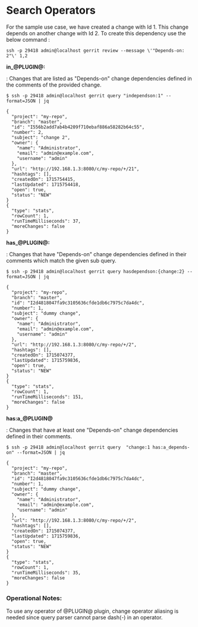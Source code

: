Search Operators
================


For the sample use case, we have created a change with Id 1. This change depends on another change with Id 2.
To create this dependency use the below command :
```
ssh -p 29418 admin@localhost gerrit review --message \'"Depends-on: 2"\' 1,2
```


**in_@PLUGIN@:<change>**

: Changes that are listed as "Depends-on" change dependencies defined in the comments of the provided change.

```
$ ssh -p 29418 admin@localhost gerrit query "independson:1" --format=JSON | jq

{
  "project": "my-repo",
  "branch": "master",
  "id": "I556b2add7ab4b4209f710ebaf886a58282b64c55",
  "number": 2,
  "subject": "change 2",
  "owner": {
    "name": "Administrator",
    "email": "admin@example.com",
    "username": "admin"
  },
  "url": "http://192.168.1.3:8080/c/my-repo/+/21",
  "hashtags": [],
  "createdOn": 1715754415,
  "lastUpdated": 1715754418,
  "open": true,
  "status": "NEW"
}
{
  "type": "stats",
  "rowCount": 1,
  "runTimeMilliseconds": 37,
  "moreChanges": false
}
```

**has_@PLUGIN@:<query>**

: Changes that have "Depends-on" change dependencies defined in their comments which match the given sub query.

```
$ ssh -p 29418 admin@localhost gerrit query hasdependson:{change:2} --format=JSON | jq

{
  "project": "my-repo",
  "branch": "master",
  "id": "I2d4818047fa9c3105636cfde1db6c7975c7da4dc",
  "number": 1,
  "subject": "dummy change",
  "owner": {
    "name": "Administrator",
    "email": "admin@example.com",
    "username": "admin"
  },
  "url": "http://192.168.1.3:8080/c/my-repo/+/2",
  "hashtags": [],
  "createdOn": 1715074377,
  "lastUpdated": 1715759836,
  "open": true,
  "status": "NEW"
}
{
  "type": "stats",
  "rowCount": 1,
  "runTimeMilliseconds": 151,
  "moreChanges": false
}
```

**has:a_@PLUGIN@**

: Changes that have at least one "Depends-on" change dependencies defined in their comments.

```
$ ssh -p 29418 admin@localhost gerrit query  "change:1 has:a_depends-on" --format=JSON | jq

{
  "project": "my-repo",
  "branch": "master",
  "id": "I2d4818047fa9c3105636cfde1db6c7975c7da4dc",
  "number": 1,
  "subject": "dummy change",
  "owner": {
    "name": "Administrator",
    "email": "admin@example.com",
    "username": "admin"
  },
  "url": "http://192.168.1.3:8080/c/my-repo/+/2",
  "hashtags": [],
  "createdOn": 1715074377,
  "lastUpdated": 1715759836,
  "open": true,
  "status": "NEW"
}
{
  "type": "stats",
  "rowCount": 1,
  "runTimeMilliseconds": 35,
  "moreChanges": false
}
```

### Operational Notes:

To use any operator of @PLUGIN@ plugin, change operator aliasing is needed since query parser
cannot parse dash(-) in an operator.
